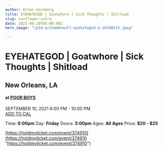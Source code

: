 ```yaml
---
author: Allen Ginsberg
title: EYEHATEGOD | Goatwhore | Sick Thoughts | Shitload
slug: sunflower-sutra
date: 2021-09-10T05:00:00Z
hero_image: "/p14-archambeault-eyehategod-a-20190215.jpeg"

---
```

# EYEHATEGOD | Goatwhore | Sick Thoughts | Shitload

## New Orleans, LA

#### at [POOR BOYS](javascript:void(0))

SEPTEMBER 10, 2021 6:00 PM - 10:00 PM  
[ ADD TO CAL](javascript:void(0))

Time: **6:00pm** Day: **Friday** Doors: **5:00pm** Ages: **All Ages** Price: **$20 - $25**

[https://holdmyticket.com/event/374910](https://holdmyticket.com/event/374910 "https://holdmyticket.com/event/374910")